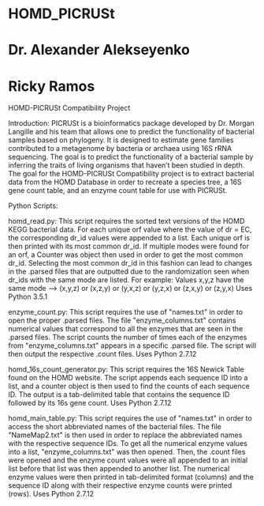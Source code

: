 # HOMD_PICRUSt
# Dr. Alexander Alekseyenko
# Ricky Ramos

HOMD-PICRUSt Compatibility Project

Introduction:
PICRUSt is a bioinformatics package developed by Dr. Morgan Langille and his team that allows one to predict the functionality of bacterial samples based on phylogeny. It is designed to estimate gene families contributed to a metagenome by bacteria or archaea using 16S rRNA sequencing. The goal is to predict the functionality of a bacterial sample by inferring the traits of living organisms that haven’t been studied in depth.
The goal for the HOMD-PICRUSt Compatibility project is to extract bacterial data from the HOMD Database in order to recreate a species tree, a 16S gene count table, and an enzyme count table for use with PICRUSt.

Python Scripts:

  homd_read.py:
    This script requires the sorted text versions of the HOMD KEGG bacterial data. For each unique orf value where the value 
    of dr = EC, the corresponding dr_id values were appended to a list. Each unique orf is then printed with its most common 
    dr_id. If multiple modes were found for an orf, a Counter was object then used in order to get the most common dr_id. 
    Selecting the most common dr_id in this fashion can lead to changes in the .parsed files that are outputted due to the 
    randomization seen when dr_ids with the same mode are listed. 
    For example: Values x,y,z have the same mode --> (x,y,z) or (x,z,y) or (y,x,z) or (y,z,x) or (z,x,y) or (z,y,x)
    Uses Python 3.5.1
  
  enzyme_count.py:
    This script requires the use of "names.txt" in order to open the proper .parsed files. The file "enzyme_columns.txt" 
    contains numerical values that correspond to all the enzymes that are seen in the .parsed files. The script counts the 
    number of times each of the enzymes from "enzyme_columns.txt" appears in a specific .parsed file. The script will then 
    output the respective .count files. Uses Python 2.7.12
    
  homd_16s_count_generator.py:
    This script requires the 16S Newick Table found on the HOMD website. The script appends each sequence ID into a list, and 
    a counter object is then used to find the counts of each sequence ID. The output is a tab-delimited table that contains
    the sequence ID followed by its 16s gene count. Uses Python 2.7.12
    
  homd_main_table.py:
    This script requires the use of "names.txt" in order to access the short abbreviated names of the bacterial files.
    The file "NameMap2.txt" is then used in order to replace the abbreviated names with the respective sequence IDs. To get 
    all the numerical enzyme values into a list, "enzyme_columns.txt" was then opened. Then, the .count files were opened and
    the enzyme count values were all appended to an initial list before that list was then appended to another list. The 
    numerical enzyme values were then printed in tab-delimited format (columns) and the sequence ID along with their 
    respective enzyme counts were printed (rows). Uses Python 2.7.12
